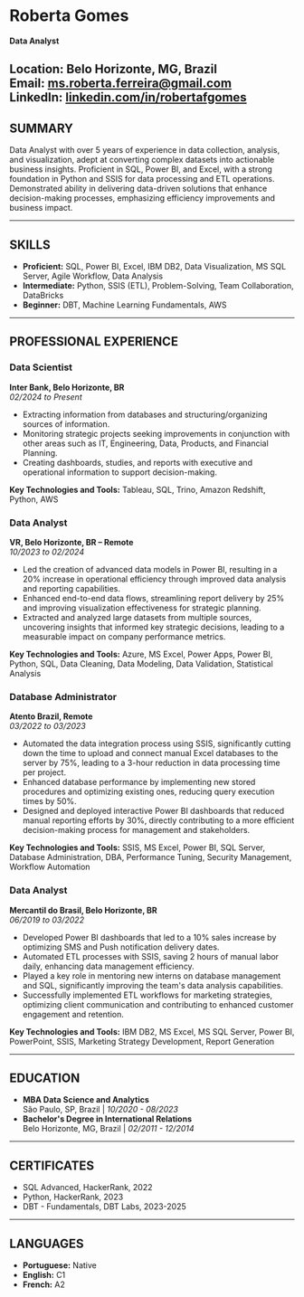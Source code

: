 # Roberta Gomes

**Data Analyst**

**Location:** Belo Horizonte, MG, Brazil  
**Email:** [ms.roberta.ferreira@gmail.com](mailto:ms.roberta.ferreira@gmail.com)  
**LinkedIn:** [linkedin.com/in/robertafgomes](https://linkedin.com/in/robertafgomes)  
---

## SUMMARY

Data Analyst with over 5 years of experience in data collection, analysis, and visualization, adept at converting complex datasets into actionable business insights. Proficient in SQL, Power BI, and Excel, with a strong foundation in Python and SSIS for data processing and ETL operations. Demonstrated ability in delivering data-driven solutions that enhance decision-making processes, emphasizing efficiency improvements and business impact.

---

## SKILLS

- **Proficient:** SQL, Power BI, Excel, IBM DB2, Data Visualization, MS SQL Server, Agile Workflow, Data Analysis
- **Intermediate:** Python, SSIS (ETL), Problem-Solving, Team Collaboration, DataBricks
- **Beginner:** DBT, Machine Learning Fundamentals, AWS

---

## PROFESSIONAL EXPERIENCE

### Data Scientist  
**Inter Bank, Belo Horizonte, BR**  
*02/2024 to Present*

- Extracting information from databases and structuring/organizing sources of information.
- Monitoring strategic projects seeking improvements in conjunction with other areas such as IT, Engineering, Data, Products, and Financial Planning.
- Creating dashboards, studies, and reports with executive and operational information to support decision-making.

**Key Technologies and Tools:** Tableau, SQL, Trino, Amazon Redshift, Python, AWS

### Data Analyst  
**VR, Belo Horizonte, BR – Remote**  
*10/2023 to 02/2024*

- Led the creation of advanced data models in Power BI, resulting in a 20% increase in operational efficiency through improved data analysis and reporting capabilities.
- Enhanced end-to-end data flows, streamlining report delivery by 25% and improving visualization effectiveness for strategic planning.
- Extracted and analyzed large datasets from multiple sources, uncovering insights that informed key strategic decisions, leading to a measurable impact on company performance metrics.

**Key Technologies and Tools:** Azure, MS Excel, Power Apps, Power BI, Python, SQL, Data Cleaning, Data Modeling, Data Validation, Statistical Analysis

### Database Administrator  
**Atento Brazil, Remote**  
*03/2022 to 03/2023*

- Automated the data integration process using SSIS, significantly cutting down the time to upload and connect manual Excel databases to the server by 75%, leading to a 3-hour reduction in data processing time per project.
- Enhanced database performance by implementing new stored procedures and optimizing existing ones, reducing query execution times by 50%.
- Designed and deployed interactive Power BI dashboards that reduced manual reporting efforts by 30%, directly contributing to a more efficient decision-making process for management and stakeholders.

**Key Technologies and Tools:** SSIS, MS Excel, Power BI, SQL Server, Database Administration, DBA, Performance Tuning, Security Management, Workflow Automation

### Data Analyst  
**Mercantil do Brasil, Belo Horizonte, BR**  
*06/2019 to 03/2022*

- Developed Power BI dashboards that led to a 10% sales increase by optimizing SMS and Push notification delivery dates.
- Automated ETL processes with SSIS, saving 2 hours of manual labor daily, enhancing data management efficiency.
- Played a key role in mentoring new interns on database management and SQL, significantly improving the team's data analysis capabilities.
- Successfully implemented ETL workflows for marketing strategies, optimizing client communication and contributing to enhanced customer engagement and retention.

**Key Technologies and Tools:** IBM DB2, MS Excel, MS SQL Server, Power BI, PowerPoint, SSIS, Marketing Strategy Development, Report Generation

---

## EDUCATION

- **MBA Data Science and Analytics**  
  São Paulo, SP, Brazil | *10/2020 - 08/2023*
- **Bachelor's Degree in International Relations**  
  Belo Horizonte, MG, Brazil | *02/2011 - 12/2014*

---

## CERTIFICATES

- SQL Advanced, HackerRank, 2022  
- Python, HackerRank, 2023  
- DBT - Fundamentals, DBT Labs, 2023-2025  

---

## LANGUAGES

- **Portuguese:** Native  
- **English:** C1  
- **French:** A2

